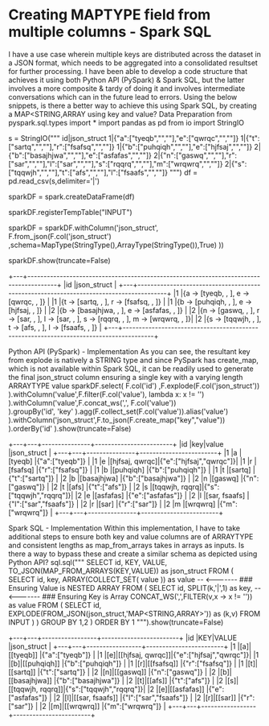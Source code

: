 
# Creating MAPTYPE field from multiple columns - Spark SQL

I have a use case wherein multiple keys are distributed across the dataset in a JSON format, which needs to be aggregated into a consolidated resultset for further processing.
I have been able to develop a code structure that achieves it using both Python API (PySpark) & Spark SQL, but the latter involves a more composite & tardy of doing it and involves intermediate conversations which can in the future lead to errors.
Using the below snippets, is there a better way to achieve this using Spark SQL, by creating a MAP<STRING,ARRAY<STRING> using key and value?
Data Preparation
from pyspark.sql.types import *
import pandas as pd
from io import StringIO

s = StringIO("""
id|json_struct
1|{"a":["tyeqb","",""],"e":["qwrqc","",""]}
1|{"t":["sartq","",""],"r":["fsafsq","",""]}
1|{"b":["puhqiqh","",""],"e":["hjfsaj","",""]}
2|{"b":["basajhjwa","",""],"e":["asfafas","",""]}
2|{"n":["gaswq","",""],"r":["sar","",""],"l":["sar","",""],"s":["rqqrq","",""],"m":["wrqwrq","",""]}
2|{"s":["tqqwjh","",""],"t":["afs","",""],"l":["fsaafs","",""]}
""")
df = pd.read_csv(s,delimiter='|')

sparkDF = spark.createDataFrame(df)

sparkDF.registerTempTable("INPUT")

sparkDF = sparkDF.withColumn('json_struct', F.from_json(F.col('json_struct')
                                         ,schema=MapType(StringType(),ArrayType(StringType()),True)
                                    ))

sparkDF.show(truncate=False)

+---+---------------------------------------------------------------------------------------+
|id |json_struct                                                                            |
+---+---------------------------------------------------------------------------------------+
|1  |{a -> [tyeqb, , ], e -> [qwrqc, , ]}                                                   |
|1  |{t -> [sartq, , ], r -> [fsafsq, , ]}                                                  |
|1  |{b -> [puhqiqh, , ], e -> [hjfsaj, , ]}                                                |
|2  |{b -> [basajhjwa, , ], e -> [asfafas, , ]}                                             |
|2  |{n -> [gaswq, , ], r -> [sar, , ], l -> [sar, , ], s -> [rqqrq, , ], m -> [wrqwrq, , ]}|
|2  |{s -> [tqqwjh, , ], t -> [afs, , ], l -> [fsaafs, , ]}                                 |
+---+---------------------------------------------------------------------------------------+

Python API (PySpark) - Implementation
As you can see, the resultant key from explode is natively a STRING type and since PySpark has create_map, which is not available within Spark SQL, it can be readily used to generate the final json_struct column ensuring a single key with a varying length ARRAYTYPE<STRING> value
sparkDF.select(
               F.col('id')
              ,F.explode(F.col('json_struct'))
        ).withColumn('value',F.filter(F.col('value'), lambda x: x != '')\
        ).withColumn('value',F.concat_ws(',', F.col('value'))\
        ).groupBy('id', 'key'
        ).agg(F.collect_set(F.col('value')).alias('value')\
        ).withColumn('json_struct',F.to_json(F.create_map("key","value"))
        ).orderBy('id'
        ).show(truncate=False)

+---+---+---------------+------------------------+
|id |key|value          |json_struct             |
+---+---+---------------+------------------------+
|1  |a  |[tyeqb]        |{"a":["tyeqb"]}         |
|1  |e  |[hjfsaj, qwrqc]|{"e":["hjfsaj","qwrqc"]}|
|1  |r  |[fsafsq]       |{"r":["fsafsq"]}        |
|1  |b  |[puhqiqh]      |{"b":["puhqiqh"]}       |
|1  |t  |[sartq]        |{"t":["sartq"]}         |
|2  |b  |[basajhjwa]    |{"b":["basajhjwa"]}     |
|2  |n  |[gaswq]        |{"n":["gaswq"]}         |
|2  |t  |[afs]          |{"t":["afs"]}           |
|2  |s  |[tqqwjh, rqqrq]|{"s":["tqqwjh","rqqrq"]}|
|2  |e  |[asfafas]      |{"e":["asfafas"]}       |
|2  |l  |[sar, fsaafs]  |{"l":["sar","fsaafs"]}  |
|2  |r  |[sar]          |{"r":["sar"]}           |
|2  |m  |[wrqwrq]       |{"m":["wrqwrq"]}        |
+---+---+---------------+------------------------+

Spark SQL - Implementation
Within this implementation, I have to take additional steps to ensure both key and value columns are of ARRAYTYPE and consistent lengths as map_from_arrays takes in arrays as inputs.
Is there a way to bypass these and create a similar schema as depicted using Python API?
sql.sql("""
        SELECT
            id,
            KEY,
            VALUE,
            TO_JSON(MAP_FROM_ARRAYS(KEY,VALUE)) as json_struct
        FROM (
            SELECT
                id,
                key,
                ARRAY(COLLECT_SET( value )) as value -- <------- ### Ensuring Value is NESTED ARRAY
            FROM (
                SELECT
                    id,
                    SPLIT(k,'|',1) as key,   -- <------- ### Ensuring Key is Array
                    CONCAT_WS(',',FILTER(v,x -> x != '')) as value
                FROM (
                        SELECT 
                            id,
                            EXPLODE(FROM_JSON(json_struct,'MAP<STRING,ARRAY<STRING>>')) as (k,v)
                        FROM INPUT
                    )
            )
            GROUP BY 1,2
        )
    ORDER BY 1
""").show(truncate=False)

+---+---+-----------------+------------------------+
|id |KEY|VALUE            |json_struct             |
+---+---+-----------------+------------------------+
|1  |[a]|[[tyeqb]]        |{"a":["tyeqb"]}         |
|1  |[e]|[[hjfsaj, qwrqc]]|{"e":["hjfsaj","qwrqc"]}|
|1  |[b]|[[puhqiqh]]      |{"b":["puhqiqh"]}       |
|1  |[r]|[[fsafsq]]       |{"r":["fsafsq"]}        |
|1  |[t]|[[sartq]]        |{"t":["sartq"]}         |
|2  |[n]|[[gaswq]]        |{"n":["gaswq"]}         |
|2  |[b]|[[basajhjwa]]    |{"b":["basajhjwa"]}     |
|2  |[t]|[[afs]]          |{"t":["afs"]}           |
|2  |[s]|[[tqqwjh, rqqrq]]|{"s":["tqqwjh","rqqrq"]}|
|2  |[e]|[[asfafas]]      |{"e":["asfafas"]}       |
|2  |[l]|[[sar, fsaafs]]  |{"l":["sar","fsaafs"]}  |
|2  |[r]|[[sar]]          |{"r":["sar"]}           |
|2  |[m]|[[wrqwrq]]       |{"m":["wrqwrq"]}        |
+---+---+-----------------+------------------------+


        